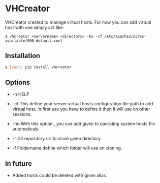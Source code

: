 VHCreator
====

VHCreator created to manage virtual hosts. For now you can add virtual host with one simply act like:

    $ vhcreator <servername> <directory> -ho -cf /etc/apache2/sites-available/000-default.conf

Installation
---

```bash
$ [sudo] pip install vhcreator
```


Options
---
- -h HELP

- -cf This define your server virtual hosts configuration file path
  to add virtual host. In first use you have to define it then it will use
  on other sessions.

- -ho With this option , you can add given <servername> to operating system hosts file
      automaticaly.
- -r Git repository url to clone given directory

- -f Foldername define which folder will use on cloning.

In future
---

- Added hosts could be deleted with given alias.
